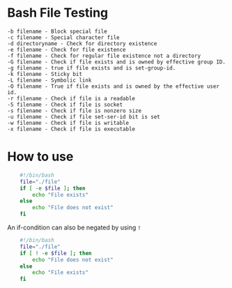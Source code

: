 # Bash File Testing

    -b filename - Block special file
    -c filename - Special character file
    -d directoryname - Check for directory existence
    -e filename - Check for file existence
    -f filename - Check for regular file existence not a directory
    -G filename - Check if file exists and is owned by effective group ID.
    -g filename - true if file exists and is set-group-id.
    -k filename - Sticky bit
    -L filename - Symbolic link
    -O filename - True if file exists and is owned by the effective user id.
    -r filename - Check if file is a readable
    -S filename - Check if file is socket
    -s filename - Check if file is nonzero size
    -u filename - Check if file set-ser-id bit is set
    -w filename - Check if file is writable
    -x filename - Check if file is executable

# How to use

```bash
    #!/bin/bash
    file="./file"
    if [ -e $file ]; then
        echo "File exists"
    else
        echo "File does not exist"
    fi
```

An if-condition can also be negated by using `!`


```bash
    #!/bin/bash
    file="./file"
    if [ ! -e $file ]; then
        echo "File does not exist"
    else
        echo "File exists"
    fi
```
